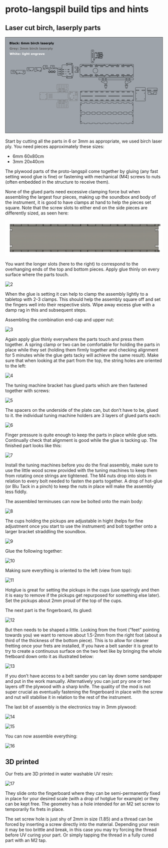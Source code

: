 # proto-langspil build tips and hints

## Laser cut birch, laserply parts
![2D](/hardware/assets/2Dlangspil.png)

Start by cutting all the parts in 6 or 3mm as appropriate, we used birch laser ply. You need pieces  approximately these sizes:
  + 6mm 60x80cm
  + 3mm 20x40cm

The plywood parts of the proto-langspil come together by gluing (any fast setting wood glue is fine) or fastening with mechanical (M4) screws to nuts (often embedded in the structure to receive them).

None of the glued parts need excessive clamping force but when assembling the largest four pieces, making up the soundbox and body of the instrument, it is good to have clamps at hand to help the pieces set square. Note that the screw slots to either end on the side pieces are differently sized, as seen here:

![](/hardware/assets/build1.png)

You want the longer slots (here to the right) to correspond to the overhanging ends of the top and bottom pieces. Apply glue thinly on every surface where the parts touch.

![2](https://github.com/Intelligent-Instruments-Lab/proto-langspil/hardware/assets/build2.png)

When the glue is setting it can help to clamp the assembly lightly to a tabletop with 2-3 clamps. This should help the assembly square off and set the fingers well into their respective slots. Wipe away excess glue with a damp rag in this and subsequent steps.

Assembling the combination end-cap and upper nut:

![3](https://github.com/Intelligent-Instruments-Lab/proto-langspil/hardware/assets/build3.png)

Again apply glue thinly everywhere the parts touch and press them together. A spring clamp or two can be comfortable for holding the parts in place while they set (holding them firmly together and checking alignment for 5 minutes while the glue gets tacky will achieve the same result). Make sure that when looking at the part from the top, the string holes are oriented to the left:

![4](https://github.com/Intelligent-Instruments-Lab/proto-langspil/hardware/assets/build4.png)

The tuning machine bracket has glued parts which are then fastened together with screws:

![5](https://github.com/Intelligent-Instruments-Lab/proto-langspil/hardware/assets/build5.png)

The spacers on the underside of the plate can, but don’t have to be, glued to it. the individual tuning machine holders are 3 layers of glued parts each:

![6](https://github.com/Intelligent-Instruments-Lab/proto-langspil/hardware/assets/build6.png)

Finger pressure is quite enough to keep the parts in place while glue sets. Continually check that alignment is good while the glue is tacking up. The finished part looks like this:

![7](https://github.com/Intelligent-Instruments-Lab/proto-langspil/hardware/assets/build7.png)

Install the tuning machines before you do the final assembly, make sure to use the little wood screw provided with the tuning machines to keep them from rotating once strings are tightened. The M4 nuts drop into slots in relation to every bolt needed to fasten the parts together. A drop of hot-glue (or Blu Tack in a pinch) to keep the nuts in place will make the assembly less fiddly.

The assembled terminuses can now be bolted onto the main body:

![8](https://github.com/Intelligent-Instruments-Lab/proto-langspil/hardware/assets/build8.png)

The cups holding the pickups are adjustable in hight (helps for fine adjustment once you start to use the instrument) and bolt together onto a larger bracket straddling the soundbox.

![9](https://github.com/Intelligent-Instruments-Lab/proto-langspil/hardware/assets/build9.png)

Glue the following together:

![10](https://github.com/Intelligent-Instruments-Lab/proto-langspil/hardware/assets/build10.png)

Making sure everything is oriented to the left (view from top):

![11](https://github.com/Intelligent-Instruments-Lab/proto-langspil/hardware/assets/build11.png)

Hotglue is great for setting the pickups in the cups (use sparingly and then it is easy to remove if the pickups get repurposed for something else later). Set the pickups about 2mm proud of the top of the cups.

The next part is the fingerboard, its glued:

![12](https://github.com/Intelligent-Instruments-Lab/proto-langspil/hardware/assets/build12.png)

But then needs to be shaped a little. Looking from the front (”feet” pointing towards you) we want to remove about 1.5-2mm from the right foot (about a third of the thickness of the bottom piece). This is to allow for cleaner fretting once your frets are installed, If you have a belt sander it is great to try to create a continuous surface on the two feet like by bringing the whole fretboard down onto it as illustrated below:

![13](https://github.com/Intelligent-Instruments-Lab/proto-langspil/hardware/assets/build13.png)

If you don’t have access to a belt sander you can lay down some sandpaper and put in the work manually. Alternatively you can just pry one or two layers off the plywood with a sharp knife. The quality of the mod is not super crucial as eventually fastening the fingerboard in place with the screw and nut will stabilise it in relation to the rest of the instrument.

The last bit of assembly is the electronics tray in 3mm plywood:

![14](https://github.com/Intelligent-Instruments-Lab/proto-langspil/hardware/assets/build14.png)

![15](https://github.com/Intelligent-Instruments-Lab/proto-langspil/hardware/assets/build15.png)

You can now assemble everything:

![16](https://github.com/Intelligent-Instruments-Lab/proto-langspil/hardware/assets/build16.png)

## 3D printed
Our frets are 3D printed in water washable UV resin:

![17](https://github.com/Intelligent-Instruments-Lab/proto-langspil/hardware/assets/build17.png)

They slide onto the fingerboard where they can be semi-permanently fixed in place for your desired scale (with a drop of hotglue for example) or they can be kept free. The geometry has a hole intended for an M2 set screw to temporarily fix frets in place.

The set screw hole is just shy of 2mm in size (1.85) and a thread can be forced by inserting a screw directly into the material. Depending your resin it may be too brittle and break, in this case you may try forcing the thread before UV curing your part. Or simply tapping the thread in a fully cured part with an M2 tap.
